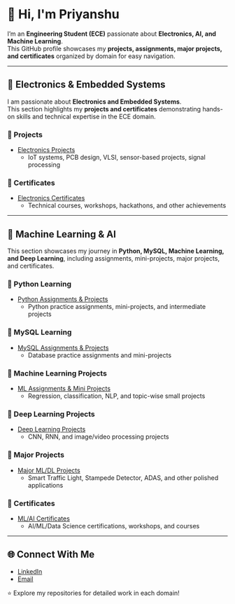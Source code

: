 # 👋 Hi, I'm Priyanshu  

I’m an **Engineering Student (ECE)** passionate about **Electronics, AI, and Machine Learning**.  
This GitHub profile showcases my **projects, assignments, major projects, and certificates** organized by domain for easy navigation.  

---

## 📡 Electronics & Embedded Systems  

I am passionate about **Electronics and Embedded Systems**.  
This section highlights my **projects and certificates** demonstrating hands-on skills and technical expertise in the ECE domain.  

### 🔹 Projects
- [Electronics Projects](https://github.com/your-username/electronics-projects)  
  - IoT systems, PCB design, VLSI, sensor-based projects, signal processing  

### 🔹 Certificates
- [Electronics Certificates](https://github.com/your-username/electronics-certificates)  
  - Technical courses, workshops, hackathons, and other achievements  

---

## 🤖 Machine Learning & AI  

This section showcases my journey in **Python, MySQL, Machine Learning, and Deep Learning**, including assignments, mini-projects, major projects, and certificates.  

### 🔹 Python Learning
- [Python Assignments & Projects](https://github.com/your-username/python-learning)  
  - Python practice assignments, mini-projects, and intermediate projects  

### 🔹 MySQL Learning
- [MySQL Assignments & Projects](https://github.com/your-username/mysql-learning)  
  - Database practice assignments and mini-projects  

### 🔹 Machine Learning Projects
- [ML Assignments & Mini Projects](https://github.com/your-username/ml-learning)  
  - Regression, classification, NLP, and topic-wise small projects  

### 🔹 Deep Learning Projects
- [Deep Learning Projects](https://github.com/your-username/dl-learning)  
  - CNN, RNN, and image/video processing projects  

### 🔹 Major Projects
- [Major ML/DL Projects](https://github.com/your-username/ml-major-projects)  
  - Smart Traffic Light, Stampede Detector, ADAS, and other polished applications  

### 🔹 Certificates
- [ML/AI Certificates](https://github.com/your-username/ml-certificates)  
  - AI/ML/Data Science certifications, workshops, and courses  

---

## 🌐 Connect With Me  

- [LinkedIn](https://www.linkedin.com/in/priyanshu1201)
- [Email](mailto:Priyanshuaggarwal.in@gmail.com)  

⭐ Explore my repositories for detailed work in each domain!
